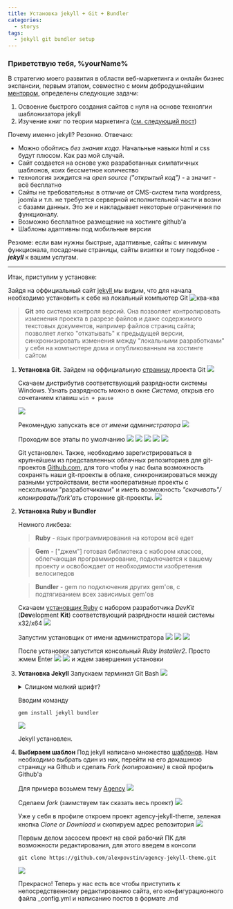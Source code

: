 ```yaml
---
title: Установка jekyll + Git + Bundler
categories: 
  - storys
tags:
  - jekyll git bundler setup
---
```



### Приветствую тебя, %yourName%
В стратегию моего развития в области веб-маркетинга и онлайн бизнес экспансии, первым этапом, совместно с моим добродушнейшим [ментором](http://rinat-enikeev.github.io/cv/ "Настоящий синьор, что тут сказать"), определены следующие задачи:
1. Освоение быстрого создания сайтов с нуля на основе технолгии шаблонизатора jekyll
1. Изучение книг по теории маркетинга ([см. следующий пост](http://ya.ru))

Почему именно jekyll?
Резонно. Отвечаю:

* Можно обойтись *без знания кода*. Начальные навыки html и css будут плюсом. Как раз мой случай.
* Сайт создается на основе уже разработанных симпатичных шаблонов, коих бессметное количество
* технология зиждится на  _open source ("открытый код")_ - а значит - всё бесплатно
* Сайты не требовательны: в отличие от CMS-систем типа wordpress, joomla и т.п. не требуется серверной исполнительной части и возни с базами данных. Это же и накладывает некоторые ограничения по функционалу. 
* Возможно бесплатное размещение на хостинге github'a
* Шаблоны адаптивны под мобильные версии

Резюме: если вам нужны быстрые, адаптивные, сайты с минимум функционала, посадочные страницы, сайты визитки и тому подобное - ***jekyll*** к вашим услугам.

---

Итак, приступим у установке:

Зайдя на оффициальный сайт <a href="https://jekyllrb.com" target="_blank" title="jekyll"> jekyll </a> мы видим, что для начала необходимо установить к себе на локальный компьютер Git
	![](/assets/img/jksetup/1.png "ква-ква")
> **Git** это система контроля версий. Она позволяет контролировать изменения проекта в разрезе файлов и даже содержимого текстовых документов, например файлов страниц сайта; позволяет легко "откатывать" к предыдущей версии, синхронизировать изменения между "локальными разработками" у себя на компьютере дома и опубликованным на хостинге сайтом

1. **Установка Git**. 
	Зайдем на оффициальную <a href="https://git-scm.com/" target="_blank">страницу </a> проекта Git 
	![](/assets/img/jksetup/2.png)

	Скачаем дистрибутив соответствующий разрядности системы Windows. Узнать разрядность можно в окне _Система_, открыв его сочетанием клавиш ``win + pause``

	![](/assets/img/jksetup/4.png)

	Рекомендую запускать все _от имени администратора_
	![](/assets/img/jksetup/5.png)

	Проходим все этапы по умолчанию 
	![](/assets/img/jksetup/6.png) ![](/assets/img/jksetup/7.png)
	![](/assets/img/jksetup/8.png) ![](/assets/img/jksetup/9.png)
	![](/assets/img/jksetup/10.png)

	Git установлен. 
	Также, необходимо зарегистрироваться в крупнейшем из представленных облачных репозиториев для git-проектов [Github.com](https://github.com/ "Храни тебя бог"), для того чтобы у нас была возможность сохранять наши git-проекты в облаке, синхронизироваться между разными устройствами, вести кооперативные проекты с несколькими "разработчиками" и иметь возможность _"скачивать"/клонировать/fork'ать_ сторонние git-проекты. 
	![](/assets/img/jksetup/githubreg.png)

1. **Установка Ruby и Bundler**
	
	Немного ликбеза:
	>**Ruby** - язык программирования на котором всё едет	
	
	>**Gem** - ["джем"] готовая библиотека с набором классов, облегчающая программирование, подключается к вашему проекту и освобождает от необходимости изобретения велосипедов
	
	>**Bundler** - gem по подключения других gem'ов, с подтягиванием всех зависимых gem'ов

	Скачаем <a href="https://rubyinstaller.org/downloads/" target="_blank">установщик Ruby</a>  с набором разработчика _DevKit_ (**Dev**elopment **Kit**) соответствующий разрядности нашей системы х32/х64
	![](/assets/img/jksetup/14.png)

	Запустим установщик от имени администратора
	![](/assets/img/jksetup/15.png) ![](/assets/img/jksetup/16.png)
	![](/assets/img/jksetup/17.png)

	После установки запустится консольный _Ruby Installer2_. Просто жмем Enter
	![](/assets/img/jksetup/18.png) ![](/assets/img/jksetup/20.png) 
	и ждем завершения установки

1. **Установка Jekyll**
	Запускаем _терминал_ Git Bash
	![](/assets/img/jksetup/11.png)
	<details>
	<summary>Слишком мелкий шрифт?</summary>
	<p>Настройте шрифт в консоли: <br>
		Правый клик в любой обасти -> пункт "Options" -> "Text" -> "Select" </p>
	<img src="/assets/img/jksetup/13.png">	
	</details>

	Вводим команду 

	`gem install jekyll bundler`

	![](/assets/img/jksetup/30.png)

	Jekyll установлен.


1. **Выбираем шаблон**
	Под jekyll написано множество [шаблонов](https://www.google.ru/search?q=jekyll+themes). Нам необходимо выбрать один из них, перейти на его домашнюю страницу на Github и 
	сделать _Fork (копирование)_  в свой профиль Github'а

	Для примера возьмем тему [Agency](http://jekyllthemes.org/themes/agency/)
	![](/assets/img/jksetup/24.png)

	Сделаем _fork_ (заимствуем так сказать весь проект)
	![](/assets/img/jksetup/25.png)

	Уже у себя в профиле откроем проект agency-jekyll-theme, зеленая кнопка _Clone or Download_ и cкопируем адрес репозитория 
	![](/assets/img/jksetup/26.png)

	Первым делом засосем проект на свой рабочий ПК для возможности редактирования, для этого введем в консоли 
	
	`git clone https://github.com/alexpovstin/agency-jekyll-theme.git`
	
	![](/assets/img/jksetup/29.png)
	
	Прекрасно! Теперь у нас есть все чтобы приступить к непосредственному редактированию сайта, его конфигурационного файла _config.yml и написанию постов в формате .md